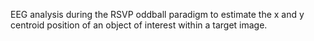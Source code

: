 EEG analysis during the RSVP oddball paradigm to estimate the x and y centroid position of an object of interest within a target image.
